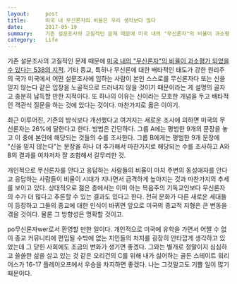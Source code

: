```yaml
---
layout:     post
title:      미국 내 무신론자의 비율은 우리 생각보다 많다
date:       2017-05-19
summary:    기존 설문조사의 고질적인 문제 때문에 미국 내의 "무신론자"의 비율이 과소평가 되었을 수 있다는 538의 지적. 기타 종교, 특히나 무신론에 대한 배타적인 태도가 강한 원리주의 국가 미국에서 어떤 설문조사에 임하는 사람이 본인 스스로를 무신론자다 또는 신을 믿지 않는다 같은 입장을 노골적으로 드러내지 않을 것이기 때문이라는 게 설명의 골자고 충분히 납득할 만한 지적이다. 또 하나의 이유는 신이라는 모호한 개념을 두고 배타적인 객관식 질문을 하는 것에 있다는 것이다. 마찬가지로 옳은 이야기.
category:   Life
---
```


기존 설문조사의 고질적인 문제 때문에 [미국 내의 "무신론자"의 비율이 과소평가 되었을 수 있다는 538의 지적](https://fivethirtyeight.com/features/way-more-americans-may-be-atheists-than-we-thought/).
기타 종교, 특히나 무신론에 대한 배타적인 태도가 강한 원리주의 국가 미국에서 어떤 설문조사에 임하는 사람이 본인 스스로를 무신론자다 또는 신을 믿지 않는다 같은 입장을 노골적으로 드러내지 않을 것이기 때문이라는 게 설명의 골자고 충분히 납득할 만한 지적이다.
또 하나의 이유는 신이라는 모호한 개념을 두고 배타적인 객관식 질문을 하는 것에 있다는 것이다.
마찬가지로 옳은 이야기.

최근 이루어진, 기존의 방식보다 개선했다고 여겨지는 새로운 조사에 의하면 미국의 무신론자는 26%에 달한다고 한다.
방법은 간단하다.
그룹 A에는 평범한 9개의 문장을 놓고 이 중에 본인에 해당되는 것들의 수를 조사한다.
그룹 B에게는 평범한 9개 문장에 "신을 믿지 않는다"는 문장을 하나 더 추가해서 마찬가지로 해당되는 수를 조사하고 A와 B의 결과를 여차저차 잘 조합해서 갈무리한 것.

개인적으로 무신론자를 안다고 응답하는 사람들의 비율이 마치 주변의 동성애자를 안다고 응답하는 사람들이 비율이 시대가 지나면서 급격하게 높아지는 것과 마찬가지의 추세를 보이고 있다.
상대적으로 젊은 층에서는 이미 아는 복음주의 기독교인보다 무신론자의 수가 더 많다고 추론할 수 있는 결과도 있다고 한다.
전혀 문화가 다른 새로운 세대들이 등장하고 그들의 종교에 대한 인식이 바뀌면 앞으로 미국의 종교적 지형은 큰 변동을 겪을 것이다.
물론 그 방향성은 명확할 것이고.

po무신론자wer로서 환영할 만한 일이다.
개인적으로 미국에 유학을 가면서 어쩔 수 없이 종교 커뮤니티에 편입될 수밖에 없는 지인들의 처지를 굉장히 안타깝게 생각하고 있었는데 그 닫힌 사회에도 조금의 변화가 생기면 좋겠다.
그와는 별개로 정말이지 심심하고 쓸쓸한 삶을 살고 있는 것 같은 오리건의 C를 위해 내가 싫어하는 골든 스테이트 워리어스가 16-17 플레이오프에서 우승을 차지하면 좋겠다.
나는 그것말고도 기쁠 일이 많기 때문이다.
